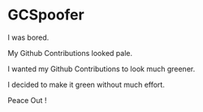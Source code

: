# GCSpoofer

I was bored.

My Github Contributions looked pale.

I wanted my Github Contributions to look much greener.
 
I decided to make it green without much effort.

Peace Out !